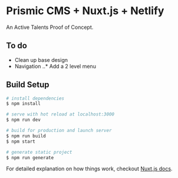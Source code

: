 # Prismic CMS + Nuxt.js + Netlify

An Active Talents Proof of Concept.

## To do

* Clean up base design
* Navigation 
..* Add a 2 level menu



## Build Setup

``` bash
# install dependencies
$ npm install

# serve with hot reload at localhost:3000
$ npm run dev

# build for production and launch server
$ npm run build
$ npm start

# generate static project
$ npm run generate
```

For detailed explanation on how things work, checkout [Nuxt.js docs](https://nuxtjs.org).


